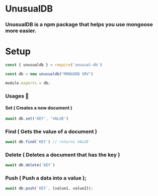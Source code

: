 # UnusualDB
### UnusualDB is a npm package that helps you use mongoose more easier.

# Setup
```js
const { unusualdb } = require('unusual-db')

const db = new unusualdb("MONGODB SRV")

module.exports = db;
```

### Usages 📌

#### Set ( Creates a new document )
```js
await db.set('KEY', 'VALUE')
```

### Find ( Gets the value of a document )
```js
await db.find(`KEY`) // returns VALUE
```

### Delete ( Deletes a document that has the key )
```js
await db.delete(`KEY`) 
```

### Push ( Push a data into a value );
```js
await db.push(`KEY`, [value1, value2]);
```
